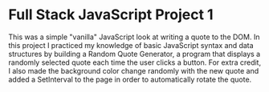 # Full Stack JavaScript Project 1

This was a simple "vanilla" JavaScript look at writing a quote to the DOM.  In this project I practiced my knowledge of basic JavaScript syntax and data structures by building a Random Quote Generator, a program that displays a randomly selected quote each time the user clicks a button.  For extra credit, I also made the background color change randomly with the new quote and added a SetInterval to the page in order to automatically rotate the quote.

